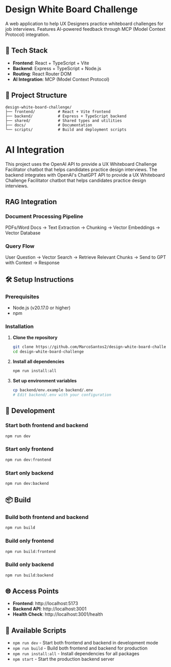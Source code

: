 # Design White Board Challenge

A web application to help UX Designers practice whiteboard challenges for job interviews. Features AI-powered feedback through MCP (Model Context Protocol) integration.

## 🚀 Tech Stack

- **Frontend**: React + TypeScript + Vite
- **Backend**: Express + TypeScript + Node.js
- **Routing**: React Router DOM
- **AI Integration**: MCP (Model Context Protocol)

## 📁 Project Structure

```
design-white-board-challenge/
├── frontend/          # React + Vite frontend
├── backend/           # Express + TypeScript backend
├── shared/            # Shared types and utilities
├── docs/              # Documentation
└── scripts/           # Build and deployment scripts
```
# AI Integration
This project uses the OpenAI API to provide a UX Whiteboard Challenge Facilitator chatbot that helps candidates practice design interviews.
The backend integrates with OpenAI's ChatGPT API to provide a UX Whiteboard Challenge Facilitator chatbot that helps candidates practice design interviews.

## RAG Integration

### Document Processing Pipeline

PDFs/Word Docs → Text Extraction → Chunking → Vector Embeddings → Vector Database

### Query Flow 

User Question → Vector Search → Retrieve Relevant Chunks → Send to GPT with Context → Response


## 🛠️ Setup Instructions

### Prerequisites
- Node.js (v20.17.0 or higher)
- npm

### Installation

1. **Clone the repository**
   ```bash
   git clone https://github.com/MarcoSantos2/design-white-board-challenge
   cd design-white-board-challenge
   ```

2. **Install all dependencies**
   ```bash
   npm run install:all
   ```

3. **Set up environment variables**
   ```bash
   cp backend/env.example backend/.env
   # Edit backend/.env with your configuration
   ```

## 🚀 Development

### Start both frontend and backend
```bash
npm run dev
```

### Start only frontend
```bash
npm run dev:frontend
```

### Start only backend
```bash
npm run dev:backend
```

## 📦 Build

### Build both frontend and backend
```bash
npm run build
```

### Build only frontend
```bash
npm run build:frontend
```

### Build only backend
```bash
npm run build:backend
```

## 🌐 Access Points

- **Frontend**: http://localhost:5173
- **Backend API**: http://localhost:3001
- **Health Check**: http://localhost:3001/health

## 🔧 Available Scripts

- `npm run dev` - Start both frontend and backend in development mode
- `npm run build` - Build both frontend and backend for production
- `npm run install:all` - Install dependencies for all packages
- `npm start` - Start the production backend server